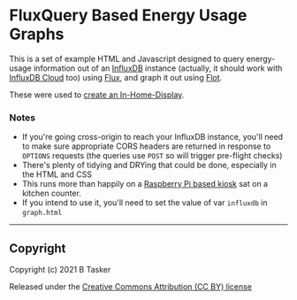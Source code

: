 FluxQuery Based Energy Usage Graphs
=======================================

This is a set of example HTML and Javascript designed to query energy-usage information out of an [InfluxDB](https://www.influxdata.com/products/influxdb/) instance (actually, it should work with [InfluxDB Cloud](https://www.influxdata.com/products/influxdb-cloud/) too) using [Flux](https://docs.influxdata.com/flux/v0.x/), and graph it out using [Flot](http://www.flotcharts.org/).

These were used to [create an In-Home-Display](https://www.bentasker.co.uk/blog/house-stuff/744-creating-a-ihd-to-view-energy-usage).


### Notes

- If you're going cross-origin to reach your InfluxDB instance, you'll need to make sure appropriate CORS headers are returned in response to `OPTIONS` requests (the queries use `POST` so will trigger pre-flight checks)
- There's plenty of tidying and DRYing that could be done, especially in the HTML and CSS
- This runs more than happily on a [Raspberry Pi based kiosk](https://www.bentasker.co.uk/documentation/linux/687-building-a-raspberry-pi-based-music-kiosk) sat on a kitchen counter.
- If you intend to use it, you'll need to set the value of var `influxdb` in `graph.html`


----

## Copyright

Copyright (c) 2021 B Tasker

Released under the [Creative Commons Attribution (CC BY) license](https://creativecommons.org/licenses/by/4.0/)
